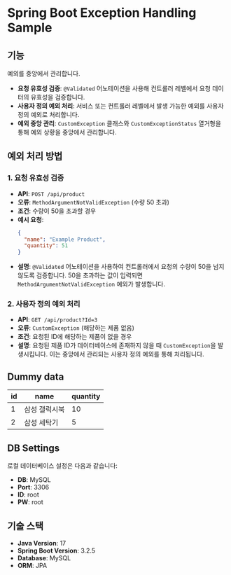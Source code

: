 # Spring Boot Exception Handling Sample


## 기능

예외를 중앙에서 관리합니다.

- **요청 유효성 검증**: `@Validated` 어노테이션을 사용해 컨트롤러 레벨에서 요청 데이터의 유효성을 검증합니다.
- **사용자 정의 예외 처리**: 서비스 또는 컨트롤러 레벨에서 발생 가능한 예외를 사용자 정의 예외로 처리합니다.
- **예외 중앙 관리**: `CustomException` 클래스와 `CustomExceptionStatus` 열거형을 통해 예외 상황을 중앙에서 관리합니다.




## 예외 처리 방법

### 1. 요청 유효성 검증

- **API**: `POST /api/product`
- **오류**: `MethodArgumentNotValidException` (수량 50 초과)
- **조건**: 수량이 50을 초과할 경우
- **예시 요청**:
  ```json
  {
    "name": "Example Product",
    "quantity": 51
  }
  ```
- **설명**: `@Validated` 어노테이션을 사용하여 컨트롤러에서 요청의 수량이 50을 넘지 않도록 검증합니다. 50을 초과하는 값이 입력되면 `MethodArgumentNotValidException` 예외가 발생합니다.

### 2. 사용자 정의 예외 처리

- **API**: `GET /api/product?Id=3`
- **오류**: `CustomException` (해당하는 제품 없음)
- **조건**: 요청된 ID에 해당하는 제품이 없을 경우
- **설명**: 요청된 제품 ID가 데이터베이스에 존재하지 않을 때 `CustomException`을 발생시킵니다. 이는 중앙에서 관리되는 사용자 정의 예외를 통해 처리됩니다.


## Dummy data

| id | name         | quantity |
|----|--------------|----------|
| 1  | 삼성 갤럭시북| 10     |
| 2  | 삼성 세탁기  | 5      |


## DB Settings

로컬 데이터베이스 설정은 다음과 같습니다:

- **DB**: MySQL
- **Port**: 3306
- **ID**: root
- **PW**: root

## 기술 스택
- **Java Version**: 17
- **Spring Boot Version**: 3.2.5
- **Database**: MySQL
- **ORM**: JPA
